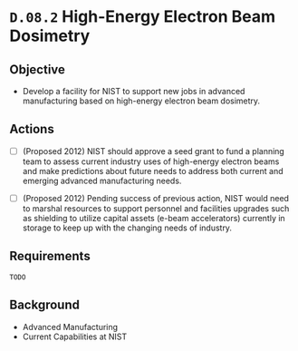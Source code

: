 # `D.08.2` High-Energy Electron Beam Dosimetry

## Objective

- Develop a facility for NIST to support new jobs in advanced manufacturing
based on high-energy electron beam dosimetry.

## Actions

- [ ] (Proposed 2012) NIST should approve a seed grant to fund a planning team to
assess current industry uses of high-energy electron beams and make predictions
about future needs to address both current and emerging advanced manufacturing
needs.

- [ ] (Proposed 2012) Pending success of previous action, NIST would need to
marshal resources to support personnel and facilities upgrades such as
shielding to utilize capital assets (e-beam accelerators) currently in storage
to keep up with the changing needs of industry.

## Requirements

`TODO`

## Background

- Advanced Manufacturing
- Current Capabilities at NIST